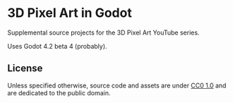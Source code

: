 # 3D Pixel Art in Godot

Supplemental source projects for the 3D Pixel Art YouTube series.

Uses Godot 4.2 beta 4 (probably).

## License

Unless specified otherwise, source code and assets are under [CC0 1.0](https://creativecommons.org/publicdomain/zero/1.0/) and are dedicated to the public domain.
